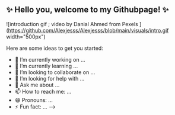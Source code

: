 
## <strong>✨ Hello you, welcome to my Githubpage! ✨</strong>

![introduction gif ; video by Danial Ahmed from Pexels ](https://github.com/Alexjesss/Alexjesss/blob/main/visuals/intro.gif width="500px") 



Here are some ideas to get you started:

- 🔭 I’m currently working on ...
- 🌱 I’m currently learning ...
- 👯 I’m looking to collaborate on ...
- 🤔 I’m looking for help with ...
- 💬 Ask me about ...
- 📫 How to reach me: ...
- 😄 Pronouns: ...
- ⚡ Fun fact: ...
-->
